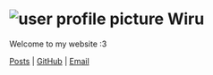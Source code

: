 # ![user profile picture](/user_profile.png) Wiru

Welcome to my website :3

[Posts](./posts) | [GitHub](https://github.com/wllfaria) | [Email](mailto:{{email}})

